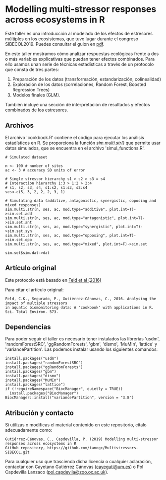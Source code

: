 # Modelling multi-stressor responses across ecosystems in R

Este taller es una introducción al modelado de los efectos de estresores múltiples en los ecosistemas, que tuvo lugar durante el congreso SIBECOL2019. Puedes consultar el guion en [pdf](https://github.com/tanogc/Multistressors-SIBECOL/blob/master/Guion%20del%20curso.pdf).

En este taller mostramos cómo analizar respuestas ecológicas frente a dos o más variables explicativas que puedan tener efectos combinados. Para ello usamos unan serie de técnicas estadísticas a través de un protocolo que consta de tres partes:
1. Preparación de los datos (transformación, estandarización, colinealidad)
2. Exploración de los datos (correlaciones, Random Forest, Boosted Regression Trees)
3. Modelos finales (GLM). 

También incluye una sección de interpretación de resultados y efectos combinados de los estresores.

## Archivos

El archivo 'cookbook.R' contiene el código para ejecutar los análisis estadísticos en R. Se proporciona la función *sim.multi.str()* que permite usar datos simulados, que se encuentra en el archivo 'simul_functions.R'.

```
# Simulated dataset

n <- 100 # number of sites
ac <- 3 # accuracy SD units of error

# Single stressor hierarchy s1 > s2 > s3 = s4
# Interaction hierarchy 1:3 > 1:2 > 2:4
# s1, s2, s3, s4, s1:s2, s1:s3, s2:s4
ses<-c(5, 3, 2, 2, 2, 3, 1)

# Simulating data (additive, antagonistic, synergistic, opposing and mixed responses)
sim.multi.str(n, ses, ac, mod.type="additive", plot.int=T)->sim.set.add
sim.multi.str(n, ses, ac, mod.type="antagonistic", plot.int=T)->sim.set.ant
sim.multi.str(n, ses, ac, mod.type="synergistic", plot.int=T)->sim.set.syn
sim.multi.str(n, ses, ac, mod.type="opposing", plot.int=T)->sim.set.opo
sim.multi.str(n, ses, ac, mod.type="mixed", plot.int=F)->sim.set

sim.set$sim.dat->dat
```

## Artículo original

Este protocolo está basado en [Feld et al (2016)](https://www.sciencedirect.com/science/article/pii/S0048969716314310?via%3Dihub) 

Para citar el artículo original:

```
Feld, C.K., Segurado, P., Gutiérrez-Cánovas, C., 2016. Analysing the impact of multiple stressors 
in aquatic biomonitoring data: A 'cookbook' with applications in R. Sci. Total Environ. 573. 
```

## Dependencias
Para poder seguir el taller es necesario tener instalados las librerías 'usdm', 'randomForestSRC', 'ggRandomForests', 'gbm', 'dismo', 'MuMIn', 'lattice' y 'variancePartition'. Las podemos instalar usando los siguientes comandos:

```
install.packages("usdm")
install.packages("randomForestSRC")
install.packages("ggRandomForests")
install.packages("gbm")
install.packages("dismo")
install.packages("MuMIn")
install.packages("lattice")
if (!requireNamespace("BiocManager", quietly = TRUE))
  install.packages("BiocManager")
BiocManager::install("variancePartition", version = "3.8")
```

## Atribución y contacto
Si utilizas o modificas el material contenido en este repositorio, cítalo adecuadamente como:

```
Gutiérrez-Cánovas, C., Capdevilla, P. (2019) Modelling multi-stressor responses across ecosystems in R
GitHub repository, https://github.com/tanogc/Multistressors-SIBECOL.git
```
Para cualquier uso que trascienda dicha licencia o cualquier aclaración, contactar con Cayetano Gutiérrez Cánovas (cayeguti@um.es) o Pol Capdevilla Lanzaco (pol.capdevila@zoo.ox.ac.uk).




